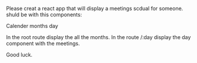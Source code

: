 Please creat a react app that will display a meetings scdual for someone.
shuld be with this components:

Calender
months
day

In the root route display the all the months.
In the route /:day display the day component with the meetings.

Good luck.